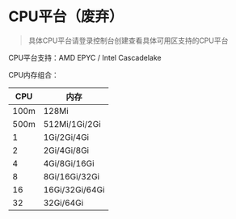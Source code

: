 # CPU平台（废弃）

> 具体CPU平台请登录控制台创建查看具体可用区支持的CPU平台

CPU平台支持：AMD EPYC / Intel Cascadelake

CPU内存组合：

| CPU | 内存 |
|-----|-----|
|100m|128Mi|
|500m|512Mi/1Gi/2Gi|
|1|1Gi/2Gi/4Gi|
|2|2Gi/4Gi/8Gi|
|4|4Gi/8Gi/16Gi|
|8|8Gi/16Gi/32Gi|
|16|16Gi/32Gi/64Gi|
|32|32Gi/64Gi|


